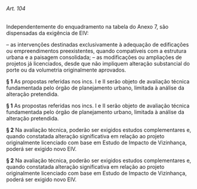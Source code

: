 
###### Art. 104
Independentemente do enquadramento na tabela do Anexo 7, são dispensadas da exigência de EIV:

– as intervenções destinadas exclusivamente à adequação de edificações ou empreendimentos preexistentes, quando compatíveis com a estrutura urbana e a paisagem consolidada;
– as modificações ou ampliações de projetos já licenciados, desde que não impliquem alteração substancial do porte ou da volumetria originalmente aprovados.

**§ 1** As propostas referidas nos incs. I e II serão objeto de avaliação técnica fundamentada pelo órgão de planejamento urbano, limitada à análise da alteração pretendida.

**§ 1** As propostas referidas nos incs. I e II serão objeto de avaliação técnica fundamentada pelo órgão de planejamento urbano, limitada à análise da alteração pretendida.

**§ 2** Na avaliação técnica, poderão ser exigidos estudos complementares e, quando constatada alteração significativa em relação ao projeto originalmente licenciado com base em Estudo de Impacto de Vizinhança, poderá ser exigido novo EIV.

**§ 2** Na avaliação técnica, poderão ser exigidos estudos complementares e, quando constatada alteração significativa em relação ao projeto originalmente licenciado com base em Estudo de Impacto de Vizinhança, poderá ser exigido novo EIV.

